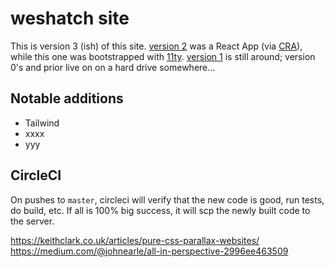 # weshatch site

This is version 3 (ish) of this site. [version 2](https://github.com/apathetic/apathetic-v2) was a React App (via [CRA](xxx)), while this one was bootstrapped with [11ty](https://xxxxxx). [version 1](https://v1.weshatch.com) is still around; version 0's and prior live on on a hard drive somewhere...

## Notable additions

* Tailwind
* xxxx
* yyy


## CircleCI

On pushes to `master`, circleci will verify that the new code is good, run tests, do build, etc.  If all is 100% big success, it will scp the newly built code to the server.


https://keithclark.co.uk/articles/pure-css-parallax-websites/
https://medium.com/@johnearle/all-in-perspective-2996ee463509
